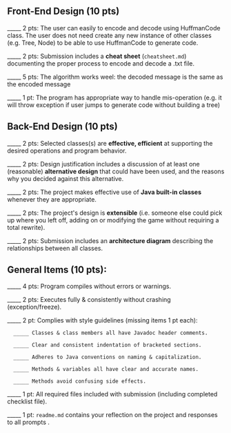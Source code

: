 ## Front-End Design (10 pts)

_____ 2 pts: The user can easily to encode and decode using HuffmanCode class. The user does not need create any new instance of other classes (e.g. Tree, Node) to be able to use HuffmanCode to generate code.

_____ 2 pts: Submission includes a **cheat sheet** (`cheatsheet.md`) documenting the proper process to encode and decode a .txt file.

_____ 5 pts: The algorithm works weel: the decoded message is the same as the encoded message

_____ 1 pt: The program has appropriate way to handle mis-operation (e.g. it will throw exception if user jumps to generate code without building a tree)


## Back-End Design (10 pts)

_____ 2 pts: Selected classes(s) are **effective, efficient** at supporting the desired operations and program behavior.

_____ 2 pts: Design justification includes a discussion of at least one (reasonable) **alternative design** that could have been used, and the reasons why you decided against this alternative.

_____ 2 pts: The project makes effective use of **Java built-in classes** whenever they are appropriate.

_____ 2 pts: The project's design is **extensible** (i.e. someone else could pick up where you left off, adding on or modifying the game without requiring a total rewrite).

_____ 2 pts: Submission includes an **architecture diagram** describing the relationships between all classes.


## General Items (10 pts):
_____ 4 pts: Program compiles without errors or warnings.

_____ 2 pts: Executes fully & consistently without crashing (exception/freeze).

_____ 2 pt: Complies with style guidelines (missing items 1 pt each):

      _____ Classes & class members all have Javadoc header comments.

      _____ Clear and consistent indentation of bracketed sections.

      _____ Adheres to Java conventions on naming & capitalization.

      _____ Methods & variables all have clear and accurate names.

      _____ Methods avoid confusing side effects.

_____ 1 pt: All required files included with submission (including completed checklist file).

_____ 1 pt: `readme.md` contains your reflection on the project and responses to all prompts .
